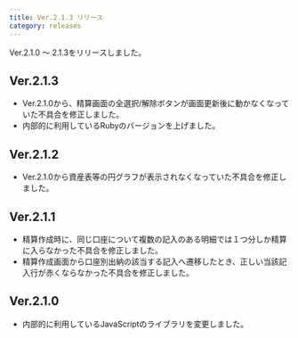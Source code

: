 ```yaml
---
title: Ver.2.1.3 リリース
category: releases
---
```


Ver.2.1.0 〜 2.1.3をリリースしました。

## Ver.2.1.3

* Ver.2.1.0から、精算画面の全選択/解除ボタンが画面更新後に動かなくなっていた不具合を修正しました。
* 内部的に利用しているRubyのバージョンを上げました。

## Ver.2.1.2

* Ver.2.1.0から資産表等の円グラフが表示されなくなっていた不具合を修正しました。

## Ver.2.1.1

* 精算作成時に、同じ口座について複数の記入のある明細では１つ分しか精算に入らなかった不具合を修正しました。
* 精算作成画面から口座別出納の該当する記入へ遷移したとき、正しい当該記入行が赤くならなかった不具合を修正しました。

## Ver.2.1.0

* 内部的に利用しているJavaScriptのライブラリを変更しました。
